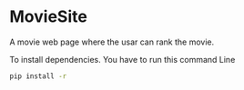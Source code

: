 # MovieSite
A movie web page where the usar can rank the movie.

To install dependencies. You have to run this command Line 

```sh
pip install -r
```
